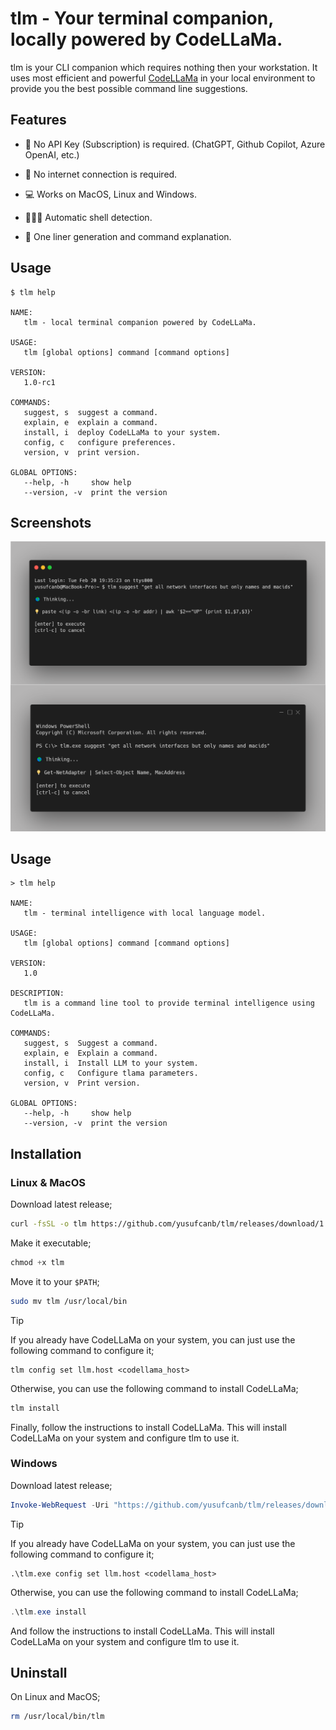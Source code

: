 # tlm - Your terminal companion, locally powered by CodeLLaMa.

tlm is your CLI companion which requires nothing then your workstation. It uses most efficient and powerful [CodeLLaMa](https://ai.meta.com/blog/code-llama-large-language-model-coding/) in your local environment to provide you the best possible command line suggestions.

## Features

- 💸 No API Key (Subscription) is required. (ChatGPT, Github Copilot, Azure OpenAI, etc.) 

- 📡 No internet connection is required.

- 💻 Works on MacOS, Linux and Windows.

- 👩🏻‍💻 Automatic shell detection.
 
- 🚀 One liner generation and command explanation.


## Usage

```
$ tlm help

NAME:
   tlm - local terminal companion powered by CodeLLaMa.
                                                       
USAGE:                                                 
   tlm [global options] command [command options]      
                                                       
VERSION:                                               
   1.0-rc1

COMMANDS:
   suggest, s  suggest a command.
   explain, e  explain a command.
   install, i  deploy CodeLLaMa to your system.
   config, c   configure preferences.
   version, v  print version.

GLOBAL OPTIONS:
   --help, -h     show help
   --version, -v  print the version

```

## Screenshots

![](./assets/tlm-in-action.png)

## Usage

```
> tlm help      

NAME:
   tlm - terminal intelligence with local language model.                      
                                                                               
USAGE:                                                                         
   tlm [global options] command [command options]                              
                                                                               
VERSION:                                                                       
   1.0                                                                         
                                                                               
DESCRIPTION:                                                                   
   tlm is a command line tool to provide terminal intelligence using CodeLLaMa.
                                                                               
COMMANDS:                                                                      
   suggest, s  Suggest a command.                                              
   explain, e  Explain a command.                                              
   install, i  Install LLM to your system.                                     
   config, c   Configure tlama parameters.                                     
   version, v  Print version.                                                  
                                                                               
GLOBAL OPTIONS:                                                                
   --help, -h     show help                                                    
   --version, -v  print the version 
```

## Installation

### Linux & MacOS

Download latest release;

```bash
curl -fsSL -o tlm https://github.com/yusufcanb/tlm/releases/download/1.0-rc1/tlm_1.0-rc1_linux_amd64
```

Make it executable;

```powershell
chmod +x tlm
```

Move it to your `$PATH`;

```bash
sudo mv tlm /usr/local/bin
```

> [!TIP]
> If you already have CodeLLaMa on your system, you can just use the following command to configure it;

```
tlm config set llm.host <codellama_host>
```

Otherwise, you can use the following command to install CodeLLaMa;

```bash
tlm install
```
Finally, follow the instructions to install CodeLLaMa. This will install CodeLLaMa on your system and configure tlm to use it.

### Windows

Download latest release;

```powershell
Invoke-WebRequest -Uri "https://github.com/yusufcanb/tlm/releases/download/1.0-rc1/tlama_1.0-rc1_windows_amd64.exe" -OutFile "tlm.exe"
```

> [!TIP]
> If you already have CodeLLaMa on your system, you can just use the following command to configure it;

```
.\tlm.exe config set llm.host <codellama_host>
```

Otherwise, you can use the following command to install CodeLLaMa;

```powershell
.\tlm.exe install
```

And follow the instructions to install CodeLLaMa. This will install CodeLLaMa on your system and configure tlm to use it.


## Uninstall

On Linux and MacOS;

```bash
rm /usr/local/bin/tlm
```
